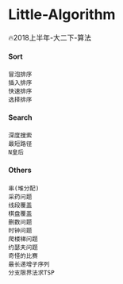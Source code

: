 # Little-Algorithm
🔥2018上半年-大二下-算法

#### Sort
```
冒泡排序
插入排序
快速排序
选择排序
```

#### Search
```
深度搜索
最短路径
N皇后
```

#### Others
```
串(堆分配)
采药问题
线段覆盖
棋盘覆盖
删数问题
时钟问题
爬楼梯问题
约瑟夫问题
奇怪的比赛
最长递增子序列
分支限界法求TSP
```
